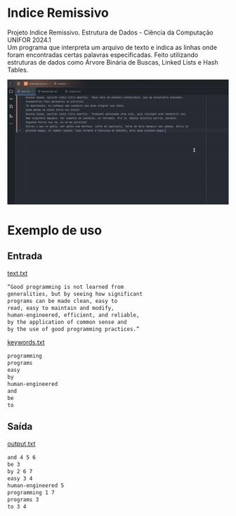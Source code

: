 # Indice Remissivo
Projeto Indice Remissivo. Estrutura de Dados - Ciência da Computação UNIFOR 2024.1  
Um programa que interpreta um arquivo de texto e indica as linhas onde foram encontradas certas palavras especificadas.
Feito utilizando estruturas de dados como Árvore Binária de Buscas, Linked Lists e Hash Tables.

![demo](demo.gif)

# Exemplo de uso

## Entrada

<ins>text.txt</ins>
```
“Good programming is not learned from  
generalities, but by seeing how significant  
programs can be made clean, easy to  
read, easy to maintain and modify,  
human-engineered, efficient, and reliable,  
by the application of common sense and  
by the use of good programming practices.”
```

<ins>keywords.txt</ins>
```
programming
programs
easy
by
human-engineered
and
be
to
```

## Saída

<ins>output.txt</ins>
```
and 4 5 6
be 3
by 2 6 7
easy 3 4
human-engineered 5
programming 1 7
programs 3
to 3 4
```

